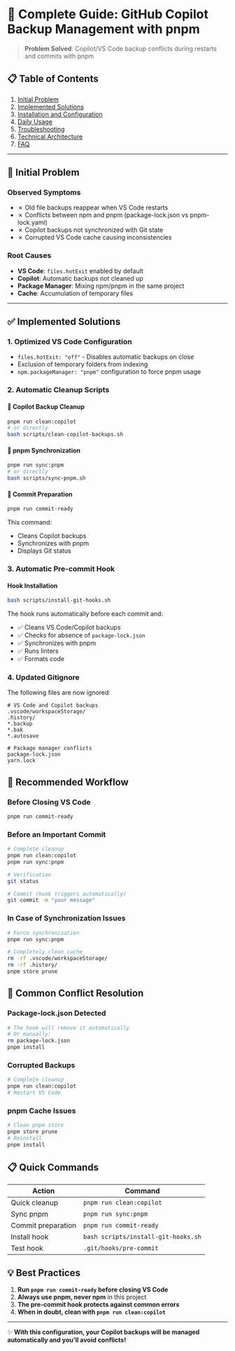 <!-- @format -->

# 🤖 Complete Guide: GitHub Copilot Backup Management with pnpm

> **Problem Solved**: Copilot/VS Code backup conflicts during restarts and commits with pnpm

## 📋 **Table of Contents**

1. [Initial Problem](#-initial-problem)
2. [Implemented Solutions](#-implemented-solutions)
3. [Installation and Configuration](#-installation-and-configuration)
4. [Daily Usage](#-daily-usage)
5. [Troubleshooting](#-troubleshooting)
6. [Technical Architecture](#-technical-architecture)
7. [FAQ](#-faq)

---

## 🚨 **Initial Problem**

### Observed Symptoms

- ✗ Old file backups reappear when VS Code restarts
- ✗ Conflicts between npm and pnpm (package-lock.json vs pnpm-lock.yaml)
- ✗ Copilot backups not synchronized with Git state
- ✗ Corrupted VS Code cache causing inconsistencies

### Root Causes

- **VS Code**: `files.hotExit` enabled by default
- **Copilot**: Automatic backups not cleaned up
- **Package Manager**: Mixing npm/pnpm in the same project
- **Cache**: Accumulation of temporary files

---

## ✅ **Implemented Solutions**

### 1. **Optimized VS Code Configuration**

- `files.hotExit: "off"` - Disables automatic backups on close
- Exclusion of temporary folders from indexing
- `npm.packageManager: "pnpm"` configuration to force pnpm usage

### 2. **Automatic Cleanup Scripts**

#### 🧹 **Copilot Backup Cleanup**

```bash
pnpm run clean:copilot
# or directly
bash scripts/clean-copilot-backups.sh
```

#### 🔄 **pnpm Synchronization**

```bash
pnpm run sync:pnpm
# or directly
bash scripts/sync-pnpm.sh
```

#### 🚀 **Commit Preparation**

```bash
pnpm run commit-ready
```

This command:

- Cleans Copilot backups
- Synchronizes with pnpm
- Displays Git status

### 3. **Automatic Pre-commit Hook**

#### Hook Installation

```bash
bash scripts/install-git-hooks.sh
```

The hook runs automatically before each commit and:

- ✅ Cleans VS Code/Copilot backups
- ✅ Checks for absence of `package-lock.json`
- ✅ Synchronizes with pnpm
- ✅ Runs linters
- ✅ Formats code

### 4. **Updated Gitignore**

The following files are now ignored:

```gitignore
# VS Code and Copilot backups
.vscode/workspaceStorage/
.history/
*.backup
*.bak
*.autosave

# Package manager conflicts
package-lock.json
yarn.lock
```

## 🎯 **Recommended Workflow**

### Before Closing VS Code

```bash
pnpm run commit-ready
```

### Before an Important Commit

```bash
# Complete cleanup
pnpm run clean:copilot
pnpm run sync:pnpm

# Verification
git status

# Commit (hook triggers automatically)
git commit -m "your message"
```

### In Case of Synchronization Issues

```bash
# Force synchronization
pnpm run sync:pnpm

# Completely clean cache
rm -rf .vscode/workspaceStorage/
rm -rf .history/
pnpm store prune
```

## 🚨 **Common Conflict Resolution**

### Package-lock.json Detected

```bash
# The hook will remove it automatically
# Or manually:
rm package-lock.json
pnpm install
```

### Corrupted Backups

```bash
# Complete cleanup
pnpm run clean:copilot
# Restart VS Code
```

### pnpm Cache Issues

```bash
# Clean pnpm store
pnpm store prune
# Reinstall
pnpm install
```

## 📋 **Quick Commands**

| Action             | Command                             |
| ------------------ | ----------------------------------- |
| Quick cleanup      | `pnpm run clean:copilot`            |
| Sync pnpm          | `pnpm run sync:pnpm`                |
| Commit preparation | `pnpm run commit-ready`             |
| Install hook       | `bash scripts/install-git-hooks.sh` |
| Test hook          | `.git/hooks/pre-commit`             |

## 💡 **Best Practices**

1. **Run `pnpm run commit-ready` before closing VS Code**
2. **Always use pnpm, never npm** in this project
3. **The pre-commit hook protects against common errors**
4. **When in doubt, clean with `pnpm run clean:copilot`**

---

✨ **With this configuration, your Copilot backups will be managed automatically and you'll avoid conflicts!**
